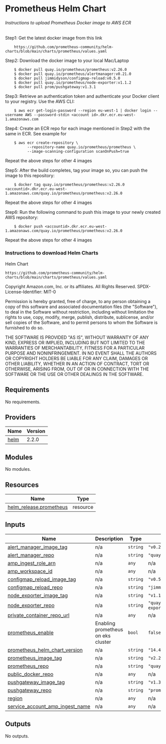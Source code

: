 # Prometheus Helm Chart

###### Instructions to upload Prometheus Docker image to AWS ECR

Step1: Get the latest docker image from this link
        
        https://github.com/prometheus-community/helm-charts/blob/main/charts/prometheus/values.yaml
        
Step2: Download the docker image to your local Mac/Laptop
        
        $ docker pull quay.io/prometheus/prometheus:v2.26.0
        $ docker pull quay.io/prometheus/alertmanager:v0.21.0
        $ docker pull jimmidyson/configmap-reload:v0.5.0
        $ docker pull quay.io/prometheus/node-exporter:v1.1.2
        $ docker pull prom/pushgateway:v1.3.1
        
        
Step3: Retrieve an authentication token and authenticate your Docker client to your registry. Use the AWS CLI:
        
        $ aws ecr get-login-password --region eu-west-1 | docker login --username AWS --password-stdin <account id>.dkr.ecr.eu-west-1.amazonaws.com
        
Step4: Create an ECR repo for each image mentioned in Step2 with the same in ECR. See example for 
    
        $ aws ecr create-repository \
              --repository-name quay.io/prometheus/prometheus \
              --image-scanning-configuration scanOnPush=true 
        
Repeat the above steps for other 4 images
              
Step5: After the build completes, tag your image so, you can push the image to this repository:
        
        $ docker tag quay.io/prometheus/prometheus:v2.26.0 <accountid>.dkr.ecr.eu-west-1.amazonaws.com/quay.io/prometheus/prometheus:v2.26.0

Repeat the above steps for other 4 images
        
Step6: Run the following command to push this image to your newly created AWS repository:
        
        $ docker push <accountid>.dkr.ecr.eu-west-1.amazonaws.com/quay.io/prometheus/prometheus:v2.26.0

Repeat the above steps for other 4 images

### Instructions to download Helm Charts

Helm Chart
    
    https://github.com/prometheus-community/helm-charts/blob/main/charts/prometheus/values.yaml


<!-- BEGINNING OF PRE-COMMIT-TERRAFORM DOCS HOOK -->
Copyright Amazon.com, Inc. or its affiliates. All Rights Reserved.
SPDX-License-Identifier: MIT-0

Permission is hereby granted, free of charge, to any person obtaining a copy of this
software and associated documentation files (the "Software"), to deal in the Software
without restriction, including without limitation the rights to use, copy, modify,
merge, publish, distribute, sublicense, and/or sell copies of the Software, and to
permit persons to whom the Software is furnished to do so.

THE SOFTWARE IS PROVIDED "AS IS", WITHOUT WARRANTY OF ANY KIND, EXPRESS OR IMPLIED,
INCLUDING BUT NOT LIMITED TO THE WARRANTIES OF MERCHANTABILITY, FITNESS FOR A
PARTICULAR PURPOSE AND NONINFRINGEMENT. IN NO EVENT SHALL THE AUTHORS OR COPYRIGHT
HOLDERS BE LIABLE FOR ANY CLAIM, DAMAGES OR OTHER LIABILITY, WHETHER IN AN ACTION
OF CONTRACT, TORT OR OTHERWISE, ARISING FROM, OUT OF OR IN CONNECTION WITH THE
SOFTWARE OR THE USE OR OTHER DEALINGS IN THE SOFTWARE.

## Requirements

No requirements.

## Providers

| Name | Version |
|------|---------|
| <a name="provider_helm"></a> [helm](#provider\_helm) | 2.2.0 |

## Modules

No modules.

## Resources

| Name | Type |
|------|------|
| [helm_release.prometheus](https://registry.terraform.io/providers/hashicorp/helm/latest/docs/resources/release) | resource |

## Inputs

| Name | Description | Type | Default | Required |
|------|-------------|------|---------|:--------:|
| <a name="input_alert_manager_image_tag"></a> [alert\_manager\_image\_tag](#input\_alert\_manager\_image\_tag) | n/a | `string` | `"v0.21.0"` | no |
| <a name="input_alert_manager_repo"></a> [alert\_manager\_repo](#input\_alert\_manager\_repo) | n/a | `string` | `"quay.io/prometheus/alertmanager"` | no |
| <a name="input_amp_ingest_role_arn"></a> [amp\_ingest\_role\_arn](#input\_amp\_ingest\_role\_arn) | n/a | `any` | n/a | yes |
| <a name="input_amp_workspace_id"></a> [amp\_workspace\_id](#input\_amp\_workspace\_id) | n/a | `any` | n/a | yes |
| <a name="input_configmap_reload_image_tag"></a> [configmap\_reload\_image\_tag](#input\_configmap\_reload\_image\_tag) | n/a | `string` | `"v0.5.0"` | no |
| <a name="input_configmap_reload_repo"></a> [configmap\_reload\_repo](#input\_configmap\_reload\_repo) | n/a | `string` | `"jimmidyson/configmap-reload"` | no |
| <a name="input_node_exporter_image_tag"></a> [node\_exporter\_image\_tag](#input\_node\_exporter\_image\_tag) | n/a | `string` | `"v1.1.2"` | no |
| <a name="input_node_exporter_repo"></a> [node\_exporter\_repo](#input\_node\_exporter\_repo) | n/a | `string` | `"quay.io/prometheus/node-exporter"` | no |
| <a name="input_private_container_repo_url"></a> [private\_container\_repo\_url](#input\_private\_container\_repo\_url) | n/a | `any` | n/a | yes |
| <a name="input_prometheus_enable"></a> [prometheus\_enable](#input\_prometheus\_enable) | Enabling prometheus on eks cluster | `bool` | `false` | no |
| <a name="input_prometheus_helm_chart_version"></a> [prometheus\_helm\_chart\_version](#input\_prometheus\_helm\_chart\_version) | n/a | `string` | `"14.4.0"` | no |
| <a name="input_prometheus_image_tag"></a> [prometheus\_image\_tag](#input\_prometheus\_image\_tag) | n/a | `string` | `"v2.26.0"` | no |
| <a name="input_prometheus_repo"></a> [prometheus\_repo](#input\_prometheus\_repo) | n/a | `string` | `"quay.io/prometheus/prometheus"` | no |
| <a name="input_public_docker_repo"></a> [public\_docker\_repo](#input\_public\_docker\_repo) | n/a | `any` | n/a | yes |
| <a name="input_pushgateway_image_tag"></a> [pushgateway\_image\_tag](#input\_pushgateway\_image\_tag) | n/a | `string` | `"v1.3.1"` | no |
| <a name="input_pushgateway_repo"></a> [pushgateway\_repo](#input\_pushgateway\_repo) | n/a | `string` | `"prom/pushgateway"` | no |
| <a name="input_region"></a> [region](#input\_region) | n/a | `any` | n/a | yes |
| <a name="input_service_account_amp_ingest_name"></a> [service\_account\_amp\_ingest\_name](#input\_service\_account\_amp\_ingest\_name) | n/a | `any` | n/a | yes |

## Outputs

No outputs.
<!-- END OF PRE-COMMIT-TERRAFORM DOCS HOOK -->

